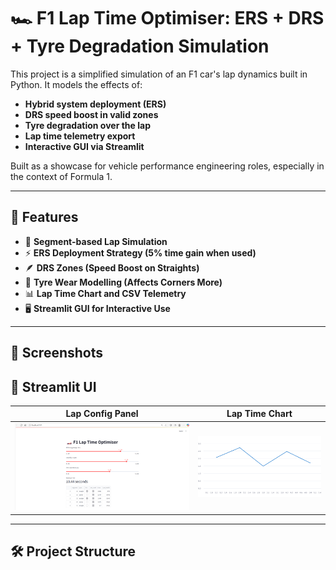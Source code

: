 # 🏎️ F1 Lap Time Optimiser: ERS + DRS + Tyre Degradation Simulation

This project is a simplified simulation of an F1 car's lap dynamics built in Python. It models the effects of:
- **Hybrid system deployment (ERS)**
- **DRS speed boost in valid zones**
- **Tyre degradation over the lap**
- **Lap time telemetry export**
- **Interactive GUI via Streamlit**

Built as a showcase for vehicle performance engineering roles, especially in the context of Formula 1.

---

## 🚀 Features

- 🧮 **Segment-based Lap Simulation**
- ⚡ **ERS Deployment Strategy (5% time gain when used)**
- 🪶 **DRS Zones (Speed Boost on Straights)**
- 🛞 **Tyre Wear Modelling (Affects Corners More)**
- 📊 **Lap Time Chart and CSV Telemetry**
- 🖥️ **Streamlit GUI for Interactive Use**

---

## 📸 Screenshots

## 📸 Streamlit UI

| Lap Config Panel | Lap Time Chart |
|------------------|----------------|
| ![config](assets/config.png) | ![chart](assets/chart.png) |

---

## 🛠️ Project Structure
